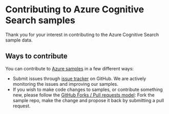 # Contributing to Azure Cognitive Search samples

Thank you for your interest in contributing to the Azure Cognitive Search sample data.

## Ways to contribute

You can contribute to [Azure samples](https://azure.microsoft.com/documentation/samples/) in a few different ways:
 
- Submit issues through [issue tracker](https://github.com/Azure-Samples/azure-search-sample-data/issues) on GitHub. We are actively monitoring the issues and improving our samples.
- If you wish to make code changes to samples, or contribute something new, please follow the [GitHub Forks / Pull requests model](https://help.github.com/articles/fork-a-repo/): Fork the sample repo, make the change and propose it back by submitting a pull request.